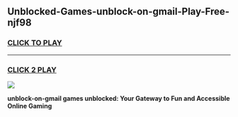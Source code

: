 
## Unblocked-Games-unblock-on-gmail-Play-Free-njf98
<h3>
<a href="https://premium76.site?title=unblock-on-gmail&ref=18A1">CLICK TO PLAY</a></h3>
<hr>

<h3>
<a href="https://premium76.site?title=unblock-on-gmail&ref=18A1">CLICK 2 PLAY</a>
  
</h3>

<a href="https://premium76.site?title=unblock-on-gmail&ref=18A1"><img src="https://clearcache.store/games.png"></a>


**unblock-on-gmail games unblocked: Your Gateway to Fun and Accessible Online Gaming**
